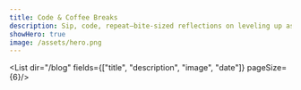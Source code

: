 ```yaml
---
title: Code & Coffee Breaks
description: Sip, code, repeat—bite-sized reflections on leveling up as a developer, each brewed alongside a fresh cup and a quick café review.
showHero: true
image: /assets/hero.png
---
```


<List dir="/blog" fields={["title", "description", "image", "date"]} pageSize={6}/>